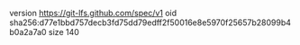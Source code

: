 version https://git-lfs.github.com/spec/v1
oid sha256:d77e1bbd757decb3fd75dd79edff2f50016e8e5970f25657b28099b4b0a2a7a0
size 140
